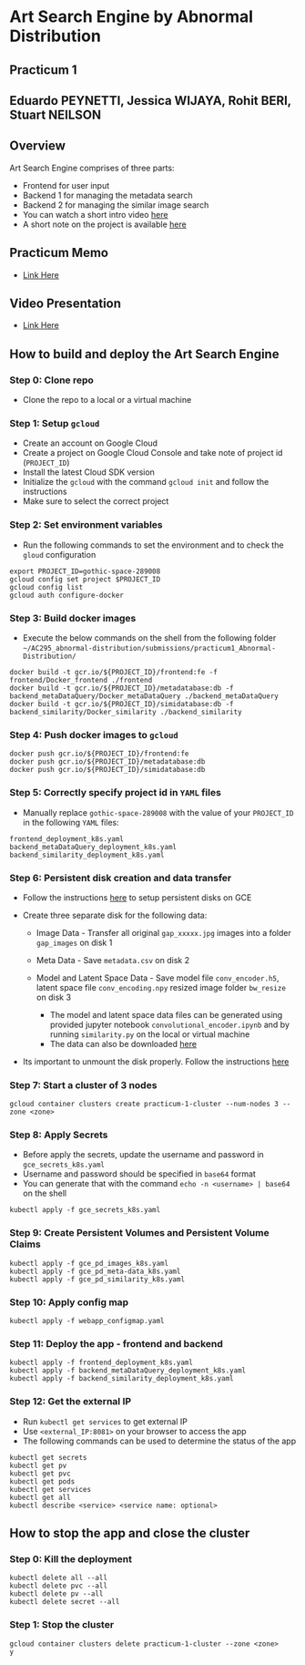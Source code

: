 # Art Search Engine by Abnormal Distribution

## Practicum 1


## Eduardo PEYNETTI, Jessica WIJAYA, Rohit BERI, Stuart NEILSON


## Overview
Art Search Engine comprises of three parts:
* Frontend for user input
* Backend 1 for managing the metadata search
* Backend 2 for managing the similar image search
* You can watch a short intro video [here](https://youtu.be/vchr2w84GtQ)
* A short note on the project is available [here](https://drive.google.com/file/d/1KSdzLSLOFbbH6Z0HAxVmzRVX39Ov86JU/view?usp=sharing)


## Practicum Memo
* [Link Here](https://drive.google.com/file/d/1KSdzLSLOFbbH6Z0HAxVmzRVX39Ov86JU/view?usp=sharing)


## Video Presentation
* [Link Here](https://youtu.be/vchr2w84GtQ)


## How to build and deploy the Art Search Engine

### Step 0: Clone repo
* Clone the repo to a local or a virtual machine

### Step 1: Setup ```gcloud```
* Create an account on Google Cloud
* Create a project on Google Cloud Console and take note of project id (```PROJECT_ID```)
* Install the latest Cloud SDK version
* Initialize the ```gcloud``` with the command ```gcloud init``` and follow the instructions
* Make sure to select the correct project

### Step 2: Set environment variables
* Run the following commands to set the environment and to check the ```gloud``` configuration
```
export PROJECT_ID=gothic-space-289008
gcloud config set project $PROJECT_ID
gcloud config list
gcloud auth configure-docker
```

### Step 3: Build docker images
* Execute the below commands on the shell from the following folder ```~/AC295_abnormal-distribution/submissions/practicum1_Abnormal-Distribution/```
```
docker build -t gcr.io/${PROJECT_ID}/frontend:fe -f frontend/Docker_frontend ./frontend
docker build -t gcr.io/${PROJECT_ID}/metadatabase:db -f backend_metaDataQuery/Docker_metaDataQuery ./backend_metaDataQuery
docker build -t gcr.io/${PROJECT_ID}/simidatabase:db -f backend_similarity/Docker_similarity ./backend_similarity
```

### Step 4: Push docker images to ```gcloud```
```
docker push gcr.io/${PROJECT_ID}/frontend:fe
docker push gcr.io/${PROJECT_ID}/metadatabase:db
docker push gcr.io/${PROJECT_ID}/simidatabase:db
```

### Step 5: Correctly specify project id in ```YAML``` files
* Manually replace ```gothic-space-289008``` with the value of your ```PROJECT_ID``` in the following ```YAML``` files:
```
frontend_deployment_k8s.yaml
backend_metaDataQuery_deployment_k8s.yaml
backend_similarity_deployment_k8s.yaml
```

### Step 6: Persistent disk creation and data transfer
* Follow the instructions [here](https://cloud.google.com/compute/docs/disks/add-persistent-disk) to setup persistent disks on GCE
* Create three separate disk for the following data:

    - Image Data - Transfer all original ```gap_xxxxx.jpg``` images into a folder ```gap_images``` on disk 1
    - Meta Data - Save ```metadata.csv``` on disk 2
    - Model and Latent Space Data - Save model file ```conv_encoder.h5```, latent space file ```conv_encoding.npy``` resized image folder ```bw_resize``` on disk 3
    
        - The model and latent space data files can be generated using provided jupyter notebook ```convolutional_encoder.ipynb``` and by running ```similarity.py``` on the local or virtual machine
        - The data can also be downloaded [here](https://drive.google.com/file/d/1xlZjgPPdqsmD7behiZEWvJjDBB2R7_IS/view?usp=sharing) 
* Its important to unmount the disk properly. Follow the instructions [here](https://cloud.google.com/sdk/gcloud/reference/compute/instances/detach-disk)

### Step 7: Start a cluster of 3 nodes
```
gcloud container clusters create practicum-1-cluster --num-nodes 3 --zone <zone>
```

### Step 8: Apply Secrets
* Before apply the secrets, update the username and password in ```gce_secrets_k8s.yaml```
* Username and password should be specified in ```base64``` format
* You can generate that with the command ```echo -n <username> | base64``` on the shell
```
kubectl apply -f gce_secrets_k8s.yaml
```

### Step 9: Create Persistent Volumes and Persistent Volume Claims
```
kubectl apply -f gce_pd_images_k8s.yaml
kubectl apply -f gce_pd_meta-data_k8s.yaml
kubectl apply -f gce_pd_similarity_k8s.yaml
```

### Step 10: Apply config map
```
kubectl apply -f webapp_configmap.yaml
```

### Step 11: Deploy the app - frontend and backend
```
kubectl apply -f frontend_deployment_k8s.yaml
kubectl apply -f backend_metaDataQuery_deployment_k8s.yaml
kubectl apply -f backend_similarity_deployment_k8s.yaml
```

### Step 12: Get the external IP
* Run ```kubectl get services``` to get external IP
* Use ```<external_IP:8081>``` on your browser to access the app
* The following commands can be used to determine the status of the app
```
kubectl get secrets
kubectl get pv
kubectl get pvc
kubectl get pods
kubectl get services
kubectl get all
kubectl describe <service> <service name: optional>
```


## How to stop the app and close the cluster

### Step 0: Kill the deployment
```
kubectl delete all --all
kubectl delete pvc --all
kubectl delete pv --all
kubectl delete secret --all
```

### Step 1: Stop the cluster
```
gcloud container clusters delete practicum-1-cluster --zone <zone>
y
```
